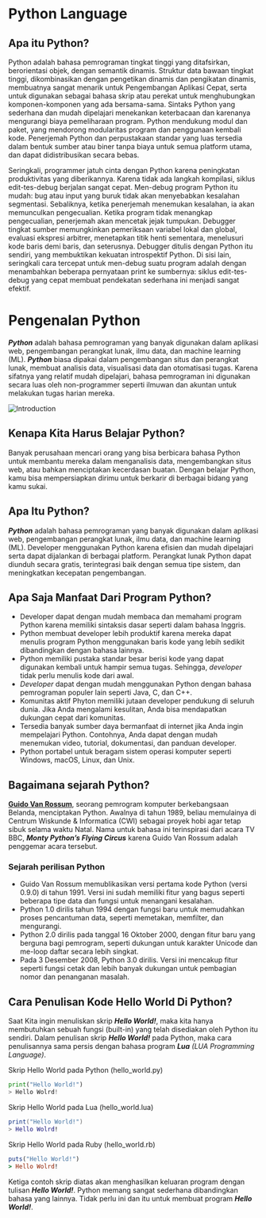 # Python Language

## Apa itu Python?

Python adalah bahasa pemrograman tingkat tinggi yang ditafsirkan, berorientasi objek, dengan semantik dinamis. Struktur data bawaan tingkat tinggi, dikombinasikan dengan pengetikan dinamis dan pengikatan dinamis, membuatnya sangat menarik untuk Pengembangan Aplikasi Cepat, serta untuk digunakan sebagai bahasa skrip atau perekat untuk menghubungkan komponen-komponen yang ada bersama-sama. Sintaks Python yang sederhana dan mudah dipelajari menekankan keterbacaan dan karenanya mengurangi biaya pemeliharaan program. Python mendukung modul dan paket, yang mendorong modularitas program dan penggunaan kembali kode. Penerjemah Python dan perpustakaan standar yang luas tersedia dalam bentuk sumber atau biner tanpa biaya untuk semua platform utama, dan dapat didistribusikan secara bebas.

Seringkali, programmer jatuh cinta dengan Python karena peningkatan produktivitas yang diberikannya. Karena tidak ada langkah kompilasi, siklus edit-tes-debug berjalan sangat cepat. Men-debug program Python itu mudah: bug atau input yang buruk tidak akan menyebabkan kesalahan segmentasi. Sebaliknya, ketika penerjemah menemukan kesalahan, ia akan memunculkan pengecualian. Ketika program tidak menangkap pengecualian, penerjemah akan mencetak jejak tumpukan. Debugger tingkat sumber memungkinkan pemeriksaan variabel lokal dan global, evaluasi ekspresi arbitrer, menetapkan titik henti sementara, menelusuri kode baris demi baris, dan seterusnya. Debugger ditulis dengan Python itu sendiri, yang membuktikan kekuatan introspektif Python. Di sisi lain, seringkali cara tercepat untuk men-debug suatu program adalah dengan menambahkan beberapa pernyataan print ke sumbernya: siklus edit-tes-debug yang cepat membuat pendekatan sederhana ini menjadi sangat efektif.

# Pengenalan Python

_**Python**_ adalah bahasa pemrograman yang banyak digunakan dalam aplikasi web, pengembangan perangkat lunak, ilmu data, dan machine learning (ML).
_**Python**_ biasa dipakai dalam pengembangan situs dan perangkat lunak, membuat analisis data, visualisasi data dan otomatisasi tugas. Karena sifatnya yang relatif mudah dipelajari, bahasa pemrograman ini digunakan secara luas oleh non-programmer seperti ilmuwan dan akuntan untuk melakukan tugas harian mereka.

![Introduction](https://i.ibb.co/yNHZMhM/intro.jpg)

## Kenapa Kita Harus Belajar Python?

Banyak perusahaan mencari orang yang bisa berbicara bahasa Python untuk membantu mereka dalam menganalisis data, mengembangkan situs web, atau bahkan menciptakan kecerdasan buatan. Dengan belajar Python, kamu bisa mempersiapkan dirimu untuk berkarir di berbagai bidang yang kamu sukai.

## Apa Itu Python?

_**Python**_ adalah bahasa pemrograman yang banyak digunakan dalam aplikasi web, pengembangan perangkat lunak, ilmu data, dan machine learning (ML). Developer menggunakan Python karena efisien dan mudah dipelajari serta dapat dijalankan di berbagai platform. Perangkat lunak Python dapat diunduh secara gratis, terintegrasi baik dengan semua tipe sistem, dan meningkatkan kecepatan pengembangan.

## Apa Saja Manfaat Dari Program Python?
-   Developer dapat dengan mudah membaca dan memahami program Python karena memiliki sintaksis dasar seperti dalam bahasa Inggris.
-   Python membuat developer lebih produktif karena mereka dapat menulis program Python menggunakan baris kode yang lebih sedikit dibandingkan dengan bahasa lainnya.
-   Python memiliki pustaka standar besar berisi kode yang dapat digunakan kembali untuk hampir semua tugas. Sehingga, _developer_ tidak perlu menulis kode dari awal.
-   _Developer_ dapat dengan mudah menggunakan Python dengan bahasa pemrograman populer lain seperti Java, C, dan C++.
-   Komunitas aktif Phyton memiliki jutaan developer pendukung di seluruh dunia. Jika Anda mengalami kesulitan, Anda bisa mendapatkan dukungan cepat dari komunitas.
-   Tersedia banyak sumber daya bermanfaat di internet jika Anda ingin mempelajari Python. Contohnya, Anda dapat dengan mudah menemukan video, tutorial, dokumentasi, dan panduan developer.
-   Python portabel untuk beragam sistem operasi komputer seperti Windows, macOS, Linux, dan Unix.

## Bagaimana sejarah Python?

**[Guido Van Rossum](https://gvanrossum.github.io/)**, seorang pemrogram komputer berkebangsaan Belanda, menciptakan Python. Awalnya di tahun 1989, beliau memulainya di Centrum Wiskunde & Informatica (CWI) sebagai proyek hobi agar tetap sibuk selama waktu Natal. Nama untuk bahasa ini terinspirasi dari acara TV BBC, _**Monty Python’s Flying Circus**_ karena Guido Van Rossum adalah penggemar acara tersebut.

### Sejarah perilisan Python

-   Guido Van Rossum memublikasikan versi pertama kode Python (versi 0.9.0) di tahun 1991. Versi ini sudah memiliki fitur yang bagus seperti beberapa tipe data dan fungsi untuk menangani kesalahan.
-   Python 1.0 dirilis tahun 1994 dengan fungsi baru untuk memudahkan proses pencantuman data, seperti memetakan, memfilter, dan mengurangi.
-   Python 2.0 dirilis pada tanggal 16 Oktober 2000, dengan fitur baru yang berguna bagi pemrogram, seperti dukungan untuk karakter Unicode dan me-loop daftar secara lebih singkat.
-   Pada 3 Desember 2008, Python 3.0 dirilis. Versi ini mencakup fitur seperti fungsi cetak dan lebih banyak dukungan untuk pembagian nomor dan penanganan masalah.

## Cara Penulisan Kode Hello World Di Python?

Saat Kita ingin menuliskan skrip _**Hello World!**_, maka kita hanya membutuhkan sebuah fungsi (built-in) yang telah disediakan oleh Python itu sendiri. Dalam penulisan skrip _**Hello World!**_ pada Python, maka cara penulisannya sama persis dengan bahasa program _**Lua** (LUA Programming Language)_.

Skrip Hello World pada Python (hello_world.py)
```py
print("Hello World!")
> Hello Wolrd!
```

Skrip Hello World pada Lua (hello_world.lua)
```lua
print("Hello World!")
> Hello Wolrd!
```

Skrip Hello World pada Ruby (hello_world.rb)
```rb
puts("Hello World!")
> Hello Wolrd!
```
Ketiga contoh skrip diatas akan menghasilkan keluaran program dengan tulisan _**Hello World!**_. Python memang sangat sederhana dibandingkan bahasa yang lainnya. Tidak perlu ini dan itu untuk membuat program  _**Hello World!**_.
